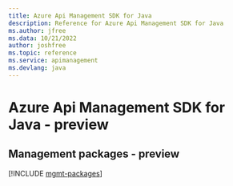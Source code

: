 ```yaml
---
title: Azure Api Management SDK for Java
description: Reference for Azure Api Management SDK for Java
ms.author: jfree
ms.data: 10/21/2022
author: joshfree
ms.topic: reference
ms.service: apimanagement
ms.devlang: java
---
```

# Azure Api Management SDK for Java - preview

## Management packages - preview
[!INCLUDE [mgmt-packages](api-management-mgmt-index.md)]